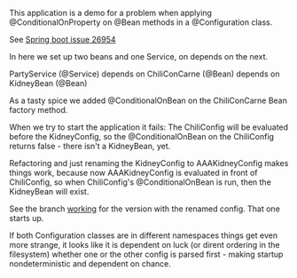 This application is a demo for a problem when applying
@ConditionalOnProperty on @Bean methods in a @Configuration class.

See [Spring boot issue 26954](https://github.com/spring-projects/spring-framework/issues/26954)

In here we set up two beans and one Service, on depends on the next.

PartyService (@Service) depends on ChiliConCarne (@Bean) depends on KidneyBean (@Bean)

As a tasty spice we added @ConditionalOnBean on the ChiliConCarne Bean factory method.

When we try to start the application it fails: The ChiliConfig will be evaluated before the KidneyConfig, so the @ConditionalOnBean on the ChiliConfig returns false - there isn't a KidneyBean, yet.

Refactoring and just renaming the KidneyConfig to AAAKidneyConfig makes things work, because now AAAKidneyConfig is evaluated in front of ChiliConfig, so when ChiliConfig's @ConditionalOnBean is run, then the KidneyBean will exist.

See the branch [working](https://github.com/froh42/spring-issue-demo-26964/tree/working) for the version with the renamed config. That one starts up. 


If both Configuration classes are in different namespaces things get even more strange, it looks like it is dependent on luck (or dirent ordering in the filesystem) whether one or the other config is parsed first - making startup nondeterministic and dependent on chance.
